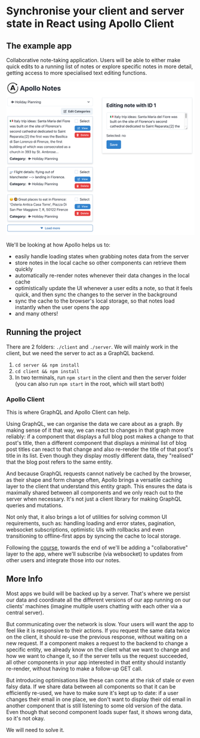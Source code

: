 # Synchronise your client and server state in React using Apollo Client

## The example app

Collaborative note-taking application. Users will be able to either make quick edits to a running list of notes
or explore specific notes in more detail, getting access to more specialised text editing functions.

![App Screenshot](app_screenshot.png)


We'll be looking at how Apollo helps us to:

- easily handle loading states when grabbing notes data from the server
- store notes in the local cache so other components can retrieve them quickly
- automatically re-render notes whenever their data changes in the local cache
- optimistically update the UI whenever a user edits a note, so that it feels quick, and then sync the changes to the server in the background
- sync the cache to the browser's local storage, so that notes load instantly when the user opens the app
- and many others!

## Running the project

There are 2 folders: `./client` and `./server`. We will mainly work in the client, but we need the server to act as a GraphQL backend.

1. `cd server && npm install`
2. `cd client && npm install`
3. In two terminals, run `npm start` in the client and then the server folder (you can also run `npm start` in the root, which will start both)


### Apollo Client

This is where GraphQL and Apollo Client can help.

Using GraphQL, we can organise the data we care about as a graph.
By making sense of it that way, we can react to changes in that graph more reliably: if a component that displays a full blog post
makes a change to that post's title, then a different component that displays a minimal list of blog post titles can react to that change and
also re-render the title of that post's title in its list. Even though they display mostly different data, they "realised" that the blog post
refers to the same entity.

And because GraphQL requests cannot natively be cached by the browser, as their shape and form change often, Apollo brings a versatile
caching layer to the client that understand this entity graph. This ensures the data is maximally shared between all components and we
only reach out to the server when necessary. It's not just a client library for making GraphQL queries and mutations.

Not only that, it also brings a lot of utilities for solving common UI requirements, such as: handling loading and error states,
pagination, websocket subscriptions, optimistic UIs with rollbacks and even transitioning to offline-first apps by syncing the cache
to local storage.

Following the [course](https://egghead.io/courses/manage-state-in-react-apps-with-apollo-client-and-graphql-a45b3b89), towards the end of  we'll be adding a "collaborative" layer to the app, where we'll subscribe (via websocket) to updates from other users
and integrate those into our notes.


## More Info

Most apps we build will be backed up by a server. That's where we persist our data and coordinate all the different versions of our app
running on our clients' machines (imagine multiple users chatting with each other via a central server).

But communicating over the network is slow. Your users will want the app to feel like it is responsive to their actions.
If you request the same data twice on the client, it should re-use the previous response, without waiting on a new request.
If a component makes a request to the backend to change a specific entity, we already know on the client what we want to change
and how we want to change it, so if the server tells us the request succeeded, all other components in your app interested in that entity should instantly
re-render, without having to make a follow-up GET call.

But introducing optimisations like these can come at the risk of stale or even falsy data. If we share data between all components so that it can
be efficiently re-used, we have to make sure it's kept up to date: if a user changes their email in one place, we don't want to display their old
email in another component that is still listening to some old version of the data. Even though that second component loads super fast, it shows
wrong data, so it's not okay.

We will need to solve it. 